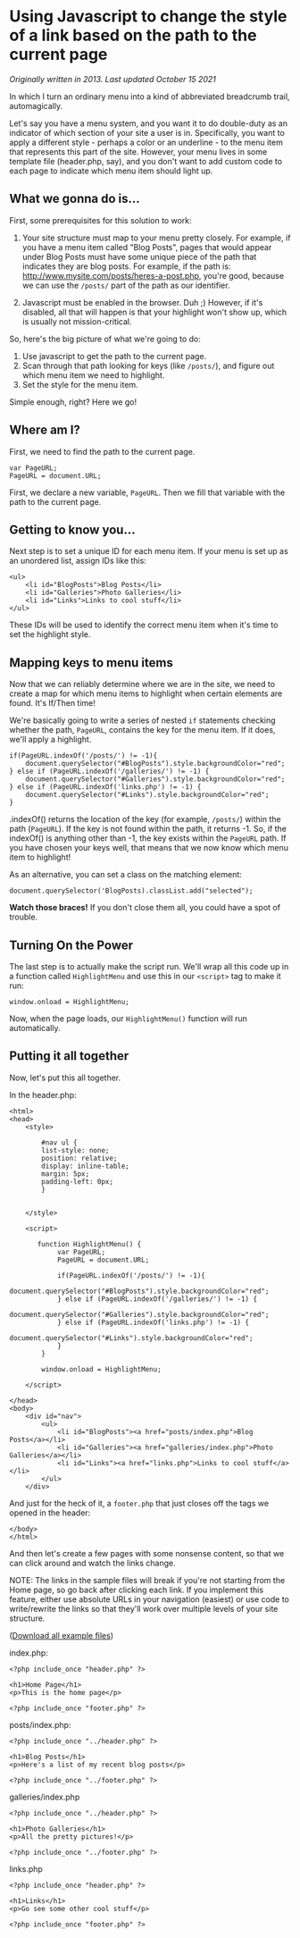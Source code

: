 Using Javascript to change the style of a link based on the path to the current page
====================================================================================

_Originally written in 2013. Last updated October 15 2021_

In which I turn an ordinary menu into a kind of abbreviated breadcrumb trail, automagically.

Let's say you have a menu system, and you want it to do double-duty as an indicator of which section of your site a user is in.  Specifically, you want to apply a different style - perhaps a color or an underline - to the menu item that represents this part of the site.  However, your menu lives in some template file (header.php, say), and you don't want to add custom code to each page to indicate which menu item should light up.

What we gonna do is...
----------------------

First, some prerequisites for this solution to work:

1. Your site structure must map to your menu pretty closely.  For example, if you have a menu item called "Blog Posts", pages that would appear under Blog Posts must have some unique piece of the path that indicates they are blog posts.  For example, if the path is: http://www.mysite.com/posts/heres-a-post.php, you're good, because we can use the `/posts/` part of the path as our identifier.

2. Javascript must be enabled in the browser. Duh ;) However, if it's disabled, all that will happen is that your highlight won't show up, which is usually not mission-critical.

So, here's the big picture of what we're going to do:

1. Use javascript to get the path to the current page.
2. Scan through that path looking for keys (like `/posts/`), and figure out which menu item we need to highlight.
3. Set the style for the menu item.

Simple enough, right? Here we go!

Where am I?
-----------

First, we need to find the path to the current page.

	var PageURL;
    PageURL = document.URL;

First, we declare a new variable, `PageURL`.  Then we fill that variable with the path to the current page.

Getting to know you...
----------------------

Next step is to set a unique ID for each menu item.  If your menu is set up as an unordered list, assign IDs like this:

	<ul>
		<li id="BlogPosts">Blog Posts</li>
		<li id="Galleries">Photo Galleries</li>
		<li id="Links">Links to cool stuff</li>
	</ul>	

These IDs will be used to identify the correct menu item when it's time to set the highlight style.

Mapping keys to menu items
--------------------------

Now that we can reliably determine where we are in the site, we need to create a map for which menu items to highlight when certain elements are found.  It's If/Then time!

We're basically going to write a series of nested `if` statements checking whether the path, `PageURL`, contains the key for the menu item.  If it does, we'll apply a highlight.

    if(PageURL.indexOf('/posts/') != -1){
		document.querySelector("#BlogPosts").style.backgroundColor="red";
    } else if (PageURL.indexOf('/galleries/') != -1) {
        document.querySelector("#Galleries").style.backgroundColor="red";
    } else if (PageURL.indexOf('links.php') != -1) {
        document.querySelector("#Links").style.backgroundColor="red";
    }
		
.indexOf() returns the location of the key (for example, `/posts/`) within the path (`PageURL`). If the key is not found within the path, it returns -1.  So, if the indexOf() is anything other than -1, the key exists within the `PageURL` path.  If you have chosen your keys well, that means that we now know which menu item to highlight!

As an alternative, you can set a class on the matching element:

	document.querySelector('BlogPosts).classList.add("selected");

**Watch those braces!** If you don't close them all, you could have a spot of trouble.

Turning On the Power
--------------------

The last step is to actually make the script run.  We'll wrap all this code up in a function called `HighlightMenu` and use this in our `<script>` tag to make it run:

	window.onload = HighlightMenu;

Now, when the page loads, our `HighlightMenu()` function will run automatically.

Putting it all together
-----------------------

Now, let's put this all together.

In the header.php:

	<html>
	<head>
		<style>
		
			#nav ul {
			list-style: none;
			position: relative;
			display: inline-table;
			margin: 5px;
			padding-left: 0px;
			}
			
		
		</style>

		<script>

	       function HighlightMenu() {
	            var PageURL;
	            PageURL = document.URL;

	            if(PageURL.indexOf('/posts/') != -1){
	                document.querySelector("#BlogPosts").style.backgroundColor="red";
	            } else if (PageURL.indexOf('/galleries/') != -1) {
	                document.querySelector("#Galleries").style.backgroundColor="red";
	            } else if (PageURL.indexOf('links.php') != -1) {
	                document.querySelector("#Links").style.backgroundColor="red";
	            }
	        }

	    	window.onload = HighlightMenu;

	    </script>

	</head>
	<body>
		<div id="nav">
			<ul>
				<li id="BlogPosts"><a href="posts/index.php">Blog Posts</a></li>
				<li id="Galleries"><a href="galleries/index.php">Photo Galleries</a></li>
				<li id="Links"><a href="links.php">Links to cool stuff</a></li>
			</ul>
		</div>


And just for the heck of it, a `footer.php` that just closes off the tags we opened in the header:

	</body>
	</html>

And then let's create a few pages with some nonsense content, so that we can click around and watch the links change.

NOTE: The links in the sample files will break if you're not starting from the Home page, so go back after clicking each link.  If you implement this feature, either use absolute URLs in your navigation (easiest) or use code to write/rewrite the links so that they'll work over multiple levels of your site structure.

([Download all example files](2013-09-25_JSHighlight.zip))

index.php:

	<?php include_once "header.php" ?>
	
	<h1>Home Page</h1>
	<p>This is the home page</p>
	
	<?php include_once "footer.php" ?>

posts/index.php:

	<?php include_once "../header.php" ?>
	
	<h1>Blog Posts</h1>
	<p>Here's a list of my recent blog posts</p>
	
	<?php include_once "../footer.php" ?>

galleries/index.php

	<?php include_once "../header.php" ?>
	
	<h1>Photo Galleries</h1>
	<p>All the pretty pictures!</p>
	
	<?php include_once "../footer.php" ?>

links.php

	<?php include_once "header.php" ?>
	
	<h1>Links</h1>
	<p>Go see some other cool stuff</p>
	
	<?php include_once "footer.php" ?>
	